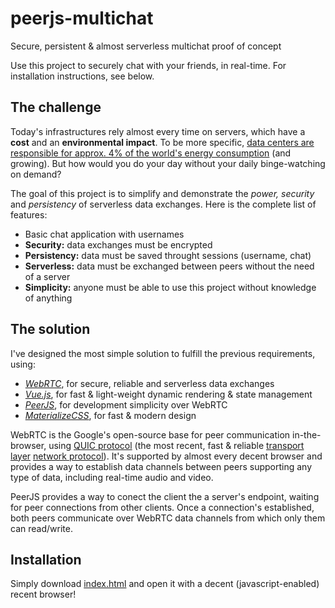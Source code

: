 # peerjs-multichat

Secure, persistent & almost serverless multichat proof of concept

Use this project to securely chat with your friends, in real-time. For installation instructions, see below.

## The challenge

Today's infrastructures rely almost every time on servers, which have a **cost** and an **environmental impact**. To be more specific, [data centers are responsible for approx. 4% of the world's energy consumption](https://data-economy.com/data-centres-world-will-consume-1-5-earths-power-2025/) (and growing). But how would you do your day without your daily binge-watching on demand?

The goal of this project is to simplify and demonstrate the *power, security* and *persistency* of serverless data exchanges. Here is the complete list of features:
- Basic chat application with usernames
- **Security:** data exchanges must be encrypted
- **Persistency:** data must be saved throught sessions (username, chat)
- **Serverless:** data must be exchanged between peers without the need of a server
- **Simplicity:** anyone must be able to use this project without knowledge of anything

## The solution

I've designed the most simple solution to fulfill the previous requirements, using:
- [*WebRTC*](https://webrtc.org/), for secure, reliable and serverless data exchanges
- [*Vue.js*](https://vuejs.org/), for fast & light-weight dynamic rendering & state management
- [*PeerJS*](https://peerjs.com), for development simplicity over WebRTC
- [*MaterializeCSS*](https://materializecss.com/), for fast & modern design

WebRTC is the Google's open-source base for peer communication in-the-browser, using [QUIC protocol](https://en.wikipedia.org/wiki/QUIC) (the most recent, fast & reliable [transport layer](https://en.wikipedia.org/wiki/Transport_layer) [network protocol](https://en.wikipedia.org/wiki/Network_protocol)). It's supported by almost every decent browser and provides a way to establish data channels between peers supporting any type of data, including real-time audio and video.

PeerJS provides a way to conect the client the a server's endpoint, waiting for peer connections from other clients. Once a connection's established, both peers communicate over WebRTC data channels from which only them can read/write.

## Installation

Simply download [index.html](./index.html) and open it with a decent (javascript-enabled) recent browser!